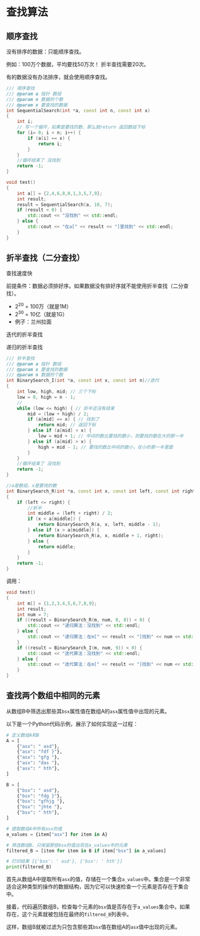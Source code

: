 # 查找算法

## 顺序查找

没有排序的数据：只能顺序查找。

例如：100万个数据，平均要找50万次！ 折半查找需要20次。

有的数据没有办法排序，就会使用顺序查找。

```c++
/// 顺序查找
/// @param a 指针 数组
/// @param n 数据的个数
/// @param x 要查找的数据
int SequentialSearch(int *a, const int n, const int x)
{
    int i;
    // 写一个循环，如果是要找的数，那么就return 返回数组下标
    for (i= 0; i < n; i++) {
        if (a[i] == x) {
            return i;
        }
    }
    //循环结束了 没找到
    return -1;
}
```

```c++
void test()
{
    int a[] = {2,4,6,8,0,1,3,5,7,9};
    int result;
    result = SequentialSearch(a, 10, 7);
    if (result < 0) {
        std::cout << "没找到" << std::endl;
    } else {
        std::cout << "在a[" << result << "]里找到" << std::endl;
    }
}
```

## 折半查找（二分查找）

查找速度快

前提条件：数据必须排好序。如果数据没有排好序就不能使用折半查找（二分查找）。

- 2<sup>20</sup> = 100万（就是1M）
- 2<sup>30</sup> = 10亿（就是1G）
- 例子：兰州拉面

迭代的折半查找

递归的折半查找

```c++
/// 折半查找
/// @param a 指针 数组
/// @param x 要查找的数据
/// @param n 数据的个数
int BinarySearch_I(int *a, const int x, const int n)//迭代
{
    int low, high, mid; // 三个下标
    low = 0, high = n - 1;
    //
    while (low <= high) { // 折半还没有结束
        mid = (low + high) / 2;
        if (a[mid] == x) { // 找到了
            return mid; // 返回下标
        } else if (a[mid] < x) {
            low = mid + 1; // 中间的数比要找的数小，则要找的数在大的那一半
        } else if (a[mid] > x) {
            high = mid - 1; // 要找的数比中间的数小，在小的那一半里面
        }
    }
    //循环结束了 没找到
    return -1;
}

//a是数组，x是要找的数
int BinarySearch_R(int *a, const int x, const int left, const int right)//递归
{
    if (left <= right) {
        //折半
        int middle = (left + right) / 2;
        if (x < a[middle]) {
            return BinarySearch_R(a, x, left, middle - 1);
        } else if (x > a[middle]) {
            return BinarySearch_R(a, x, middle + 1, right);
        } else {
            return middle;
        }
    }
    return -1;
}
```

调用：

```c++
void test()
{
    int m[] = {1,2,3,4,5,6,7,8,9};
    int result;
    int num = 7;
    if ((result = BinarySearch_R(m, num, 0, 8)) < 0) {
        std::cout << "递归算法：没找到" << std::endl;
    } else {
        std::cout << "递归算法：在m[" << result << "]找到" << num << std::endl;
    }
    if ((result = BinarySearch_I(m, num, 9)) < 0) {
        std::cout << "迭代算法：没找到" << std::endl;
    } else {
        std::cout << "迭代算法：在m[" << result << "]找到" << num << std::endl;
    }
}
```

## 查找两个数组中相同的元素

从数组B中筛选出那些其`bsx`属性值在数组A的`asx`属性值中出现的元素。

以下是一个Python代码示例，展示了如何实现这一过程：

```python
# 定义数组A和B
A = [
    {"asx": " asd"}, 
    {"asx": "fdf }"}, 
    {"asx": "gfg "}, 
    {"asx": "das "}, 
    {"asx": " hth"}, 
]

B = [
    {"bsx": " asd"}, 
    {"bsx": "fdg }"}, 
    {"bsx": "gfhjg "}, 
    {"bsx": "jhte "}, 
    {"bsx": " hth"}, 
]

# 提取数组A中所有asx的值
a_values = {item["asx"] for item in A}

# 筛选数组B，只保留那些bsx的值出现在a_values中的元素
filtered_B = [item for item in B if item["bsx"] in a_values]

# 打印结果 [{'bsx': ' asd'}, {'bsx': ' hth'}]
print(filtered_B)
```

首先从数组A中提取所有`asx`的值，存储在一个集合`a_values`中。集合是一个非常适合这种类型的操作的数据结构，因为它可以快速检查一个元素是否存在于集合中。

接着，代码遍历数组B，检查每个元素的`bsx`值是否存在于`a_values`集合中。如果存在，这个元素就被包括在最终的`filtered_B`列表中。

这样，数组B就被过滤为只包含那些其`bsx`值在数组A的`asx`值中出现的元素。
